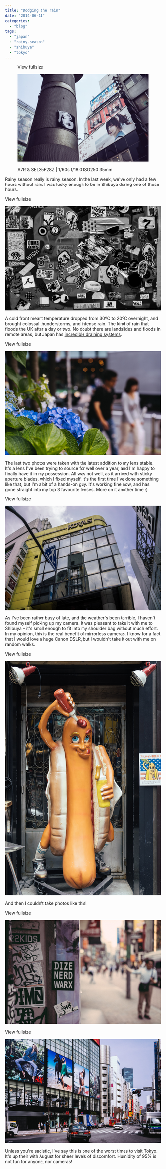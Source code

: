 ```yaml
---
title: "Dodging the rain"
date: "2014-06-11"
categories: 
  - "blog"
tags: 
  - "japan"
  - "rainy-season"
  - "shibuya"
  - "tokyo"
---
```


<figure>

View fullsize

![A7R &amp; SEL35F28Z |&nbsp;1/60s f/18.0 ISO250 35mm](/assets/images/a9486-image-asset.jpeg)

<figcaption>



A7R & SEL35F28Z | 1/60s f/18.0 ISO250 35mm





</figcaption>



</figure>

Rainy season really is rainy season. In the last week, we've only had a few hours without rain. I was lucky enough to be in Shibuya during one of those hours.

View fullsize

![](/assets/images/dec76-image-asset.jpeg)

A cold front meant temperature dropped from 30ºC to 20ºC overnight, and brought colossal thunderstorms, and intense rain. The kind of rain that floods the UK after a day or two. No doubt there are landslides and floods in remote areas, but Japan has [incredible draining systems](http://www.atlasobscura.com/places/g-cans-worlds-largest-drain).

View fullsize

![](/assets/images/5bbe3-image-asset.jpeg)

The last two photos were taken with the latest addition to my lens stable. It's a lens I've been trying to source for well over a year, and I'm happy to finally have it in my possession. All was not well, as it arrived with sticky aperture blades, which I fixed myself. It's the first time I've done something like that, but I'm a bit of a hands-on guy. It's working fine now, and has gone straight into my top 3 favourite lenses. More on it another time :)

View fullsize

![](/assets/images/cc763-image-asset.jpeg)

As I've been rather busy of late, and the weather's been terrible, I haven't found myself picking up my camera. It was pleasant to take it with me to Shibuya – it's small enough to fit into my shoulder bag without much effort. In my opinion, this is the real benefit of mirrorless cameras. I know for a fact that I would love a huge Canon DSLR, but I wouldn't take it out with me on random walks.

View fullsize

![](/assets/images/e72ac-image-asset.jpeg)

And then I couldn't take photos like this!

View fullsize

![](/assets/images/f13cb-image-asset.jpeg)

View fullsize

![](/assets/images/40d2f-image-asset.jpeg)

Unless you're sadistic, I've say this is one of the worst times to visit Tokyo. It's up their with August for sheer levels of discomfort. Humidity of 95% is not fun for anyone, nor cameras!
